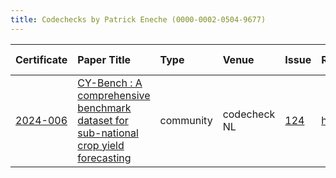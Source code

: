 ```yaml
---
title: Codechecks by Patrick Eneche (0000-0002-0504-9677)
---
```



|Certificate |Paper Title                                                                          |Type      |Venue        |Issue |Report                                |Check date |
|:-------|:---------------------------------------------|:------------------|:------------------|:---|:--------------------------|:------------------|
|[2024-006](https://codecheck.org.uk/register/certs/2024-006/)|[CY-Bench : A comprehensive benchmark dataset for sub-national crop yield forecasting](https://www.overleaf.com/read/znytpcwfjrrf#a4ca1f)|community |codecheck NL |[124](https://github.com/codecheckers/register/issues/124)|https://doi.org/10.17605/OSF.IO/spxt5 |2024-09-26 |
